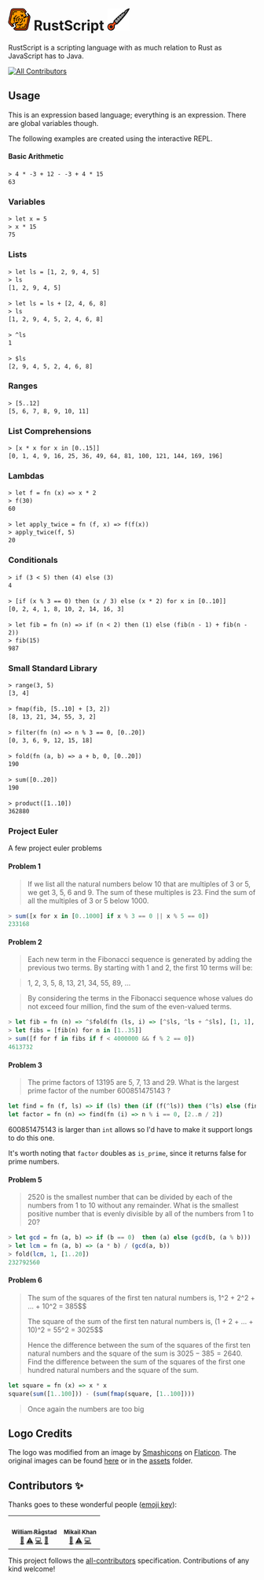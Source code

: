 <div>
    <h1>
        <img src="assets/emblem.png" width="45">
        RustScript
        <img src="assets/dagger.png" width="45">
    </h1>
    <p>
        RustScript is a scripting language with as much relation to Rust as JavaScript has to Java.
    </p>
</div>

<!-- ALL-CONTRIBUTORS-BADGE:START - Do not remove or modify this section -->
[![All Contributors](https://img.shields.io/badge/all_contributors-2-orange.svg?style=flat-square)](#contributors-)
<!-- ALL-CONTRIBUTORS-BADGE:END -->


## Usage

This is an expression based language; everything is an expression. There are global variables though.

The following examples are created using the interactive REPL.

#### Basic Arithmetic

```
> 4 * -3 + 12 - -3 + 4 * 15
63
```

### Variables

```
> let x = 5
> x * 15
75
```

### Lists

```
> let ls = [1, 2, 9, 4, 5]
> ls
[1, 2, 9, 4, 5]

> let ls = ls + [2, 4, 6, 8]
> ls
[1, 2, 9, 4, 5, 2, 4, 6, 8]

> ^ls
1

> $ls
[2, 9, 4, 5, 2, 4, 6, 8]
```

### Ranges

```
> [5..12]
[5, 6, 7, 8, 9, 10, 11]
```

### List Comprehensions

```
> [x * x for x in [0..15]]
[0, 1, 4, 9, 16, 25, 36, 49, 64, 81, 100, 121, 144, 169, 196]
```

### Lambdas

```
> let f = fn (x) => x * 2
> f(30)
60

> let apply_twice = fn (f, x) => f(f(x))
> apply_twice(f, 5)
20
```

### Conditionals
```
> if (3 < 5) then (4) else (3)
4

> [if (x % 3 == 0) then (x / 3) else (x * 2) for x in [0..10]]
[0, 2, 4, 1, 8, 10, 2, 14, 16, 3]

> let fib = fn (n) => if (n < 2) then (1) else (fib(n - 1) + fib(n - 2))
> fib(15)
987
```

### Small Standard Library
```
> range(3, 5)
[3, 4]

> fmap(fib, [5..10] + [3, 2])
[8, 13, 21, 34, 55, 3, 2]

> filter(fn (n) => n % 3 == 0, [0..20])
[0, 3, 6, 9, 12, 15, 18]

> fold(fn (a, b) => a + b, 0, [0..20])
190

> sum([0..20])
190

> product([1..10])
362880
```

### Project Euler

A few project euler problems

#### Problem 1

> If we list all the natural numbers below 10 that are multiples of 3 or 5, we get 3, 5, 6 and 9. The sum of these multiples is 23.
> Find the sum of all the multiples of 3 or 5 below 1000.

```hs
> sum([x for x in [0..1000] if x % 3 == 0 || x % 5 == 0])
233168
```

#### Problem 2

> Each new term in the Fibonacci sequence is generated by adding the previous two terms. By starting with 1 and 2, the first 10 terms will be:

> 1, 2, 3, 5, 8, 13, 21, 34, 55, 89, ...

>By considering the terms in the Fibonacci sequence whose values do not exceed four million, find the sum of the even-valued terms.


```hs
> let fib = fn (n) => ^$fold(fn (ls, i) => [^$ls, ^ls + ^$ls], [1, 1], [0..n])
> let fibs = [fib(n) for n in [1..35]]
> sum([f for f in fibs if f < 4000000 && f % 2 == 0])
4613732
```

#### Problem 3

> The prime factors of 13195 are 5, 7, 13 and 29.
> What is the largest prime factor of the number 600851475143 ?

```hs
let find = fn (f, ls) => if (ls) then (if (f(^ls)) then (^ls) else (find(f, $ls))) else (false)
let factor = fn (n) => find(fn (i) => n % i == 0, [2..n / 2])
```

600851475143 is larger than `int` allows so I'd have to make it support longs to do this one.

It's worth noting that `factor` doubles as `is_prime`, since it returns false for prime numbers.

#### Problem 5

> 2520 is the smallest number that can be divided by each of the numbers from 1 to 10 without any remainder.
> What is the smallest positive number that is evenly divisible by all of the numbers from 1 to 20?

```hs
> let gcd = fn (a, b) => if (b == 0)  then (a) else (gcd(b, (a % b)))
> let lcm = fn (a, b) => (a * b) / (gcd(a, b))
> fold(lcm, 1, [1..20])
232792560
```

#### Problem 6

> The sum of the squares of the first ten natural numbers is,
> 1^2 + 2^2 + ... + 10^2 = 385$$
> 
> The square of the sum of the first ten natural numbers is,
> (1 + 2 + ... + 10)^2 = 55^2 = 3025$$
> 
>Hence the difference between the sum of the squares of the first ten natural numbers and the square of the sum is $3025 - 385 = 2640$.
>Find the difference between the sum of the squares of the first one hundred natural numbers and the square of the sum.

```hs
let square = fn (x) => x * x
square(sum([1..100])) - (sum(fmap(square, [1..100])))
```
> Once again the numbers are too big

## Logo Credits

The logo was modified from an image by [Smashicons](https://smashicons.com/) on [Flaticon](https://www.flaticon.com). The original images can be found [here](https://www.flaticon.com/search?word=rusty&style=all&order_by=4&type=icon) or in the [assets](https://github.com/WilliamRagstad/RustScript/tree/main/assets) folder.


## Contributors ✨

Thanks goes to these wonderful people ([emoji key](https://allcontributors.org/docs/en/emoji-key)):

<!-- ALL-CONTRIBUTORS-LIST:START - Do not remove or modify this section -->
<!-- prettier-ignore-start -->
<!-- markdownlint-disable -->
<table>
  <tr>
    <td align="center"><a href="https://www.williamragstad.com/"><img src="https://avatars.githubusercontent.com/u/41281398?v=4?s=100" width="100px;" alt=""/><br /><sub><b>William Rågstad</b></sub></a><br /><a href="#maintenance-WilliamRagstad" title="Maintenance">🚧</a> <a href="https://github.com/WilliamRagstad/RustScript/commits?author=WilliamRagstad" title="Tests">⚠️</a> <a href="https://github.com/WilliamRagstad/RustScript/commits?author=WilliamRagstad" title="Code">💻</a> <a href="#design-WilliamRagstad" title="Design">🎨</a></td>
    <td align="center"><a href="https://mikail-khan.com"><img src="https://avatars.githubusercontent.com/u/24574272?v=4?s=100" width="100px;" alt=""/><br /><sub><b>Mikail Khan</b></sub></a><br /><a href="https://github.com/WilliamRagstad/RustScript/commits?author=mkhan45" title="Documentation">📖</a> <a href="https://github.com/WilliamRagstad/RustScript/commits?author=mkhan45" title="Tests">⚠️</a> <a href="https://github.com/WilliamRagstad/RustScript/commits?author=mkhan45" title="Code">💻</a></td>
  </tr>
</table>

<!-- markdownlint-restore -->
<!-- prettier-ignore-end -->

<!-- ALL-CONTRIBUTORS-LIST:END -->

This project follows the [all-contributors](https://github.com/all-contributors/all-contributors) specification. Contributions of any kind welcome!
